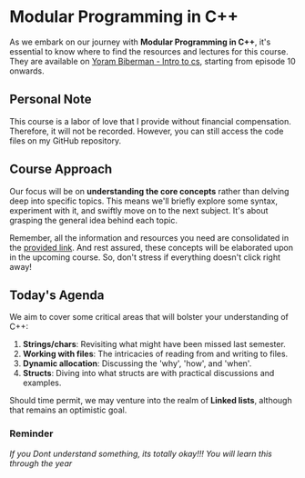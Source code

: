 # Modular Programming in C++

As we embark on our journey with **Modular Programming in C++**, it's essential to know where to find the resources and lectures for this course. They are available on [Yoram Biberman - Intro to cs](https://sites.google.com/view/yoramb-intro2cs/home), starting from episode 10 onwards.

## Personal Note

This course is a labor of love that I provide without financial compensation. Therefore, it will not be recorded. However, you can still access the code files on my GitHub repository.

## Course Approach

Our focus will be on **understanding the core concepts** rather than delving deep into specific topics. This means we'll briefly explore some syntax, experiment with it, and swiftly move on to the next subject. It's about grasping the general idea behind each topic.

Remember, all the information and resources you need are consolidated in the [provided link](https://sites.google.com/view/yoramb-intro2cs/home). And rest assured, these concepts will be elaborated upon in the upcoming course. So, don't stress if everything doesn't click right away!

## Today's Agenda

We aim to cover some critical areas that will bolster your understanding of C++:

1. **Strings/chars**: Revisiting what might have been missed last semester.
2. **Working with files**: The intricacies of reading from and writing to files.
3. **Dynamic allocation**: Discussing the 'why', 'how', and 'when'.
4. **Structs**: Diving into what structs are with practical discussions and examples.

Should time permit, we may venture into the realm of **Linked lists**, although that remains an optimistic goal.

### Reminder


*If you Dont understand something, its totally okay!!!*
*You will learn this through the year*